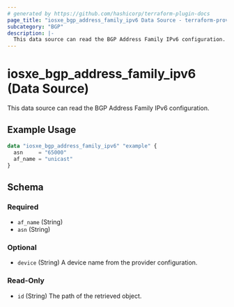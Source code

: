 ```yaml
---
# generated by https://github.com/hashicorp/terraform-plugin-docs
page_title: "iosxe_bgp_address_family_ipv6 Data Source - terraform-provider-iosxe"
subcategory: "BGP"
description: |-
  This data source can read the BGP Address Family IPv6 configuration.
---
```


# iosxe_bgp_address_family_ipv6 (Data Source)

This data source can read the BGP Address Family IPv6 configuration.

## Example Usage

```terraform
data "iosxe_bgp_address_family_ipv6" "example" {
  asn     = "65000"
  af_name = "unicast"
}
```

<!-- schema generated by tfplugindocs -->
## Schema

### Required

- `af_name` (String)
- `asn` (String)

### Optional

- `device` (String) A device name from the provider configuration.

### Read-Only

- `id` (String) The path of the retrieved object.
